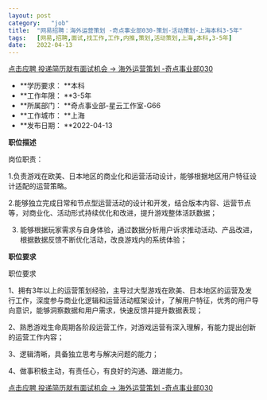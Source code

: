 ```yaml
---
layout:	post
category:	"job"
title:	"网易招聘：海外运营策划 -奇点事业部030-策划-活动策划-上海本科3-5年"
tags:	[网易,招聘,面试,找工作,工作,内推,策划,活动策划,上海,本科,3-5年]
date:	2022-04-13
---
```


[点击应聘 投递简历就有面试机会 ->  海外运营策划 -奇点事业部030](http://mobile.bole.netease.com/bole/boleDetail?id=26737&employeeId=346f03c3cda5f04c&key=all)



- **学历要求： **本科
- **工作年限： **3-5年
- **所属部门： **奇点事业部-星云工作室-G66
- **工作城市： **上海
- **发布日期： **2022-04-13



**职位描述**

岗位职责： 

1.负责游戏在欧美、日本地区的商业化和运营活动设计，能够根据地区用户特征设计适配的运营策略。 

2.能够独立完成日常和节点型运营活动的设计和开发，结合版本内容、运营节点等，对商业化、活动形式持续优化和改进，提升游戏整体活跃数据； 

3. 能够根据玩家需求与自身体验，通过数据分析用户诉求推动活动、产品改进，根据数据反馈不断优化活动，改良游戏内的系统体验； 



**职位要求**

职位要求

1、拥有3年以上的运营策划经验，主导过大型游戏在欧美、日本地区的运营及发行工作，深度参与商业化逻辑和运营活动框架设计，了解用户特征，优秀的用户导向意识，能够洞察数据和用户需求，快速反馈并提升数据表现； 

2、熟悉游戏生命周期各阶段运营工作，对游戏运营有深入理解，有能力提出创新的运营工作内容； 

3、逻辑清晰，具备独立思考与解决问题的能力； 

4、做事积极主动，有责任心，有良好的沟通、跟进能力。



[点击应聘 投递简历就有面试机会 ->  海外运营策划 -奇点事业部030](http://mobile.bole.netease.com/bole/boleDetail?id=26737&employeeId=346f03c3cda5f04c&key=all)
